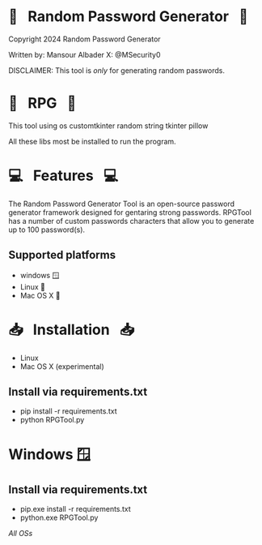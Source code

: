 # :briefcase: &nbsp;  Random Password Generator &nbsp;  :briefcase:

Copyright 2024 Random Password Generator

Written by: Mansour Albader X: @MSecurity0


DISCLAIMER: This tool is *only* for generating random passwords.


# :book: &nbsp; RPG &nbsp; :book:
This tool using
os
customtkinter
random
string
tkinter
pillow

All these libs most be installed to run the program.

# :computer: &nbsp; Features &nbsp; :computer:


The Random Password Generator Tool is an open-source password generator framework designed for gentaring strong passwords. RPGTool has a number of custom passwords characters that allow you to generate up to 100 password(s).


## Supported platforms

* windows 🪟
* Linux 🐧
* Mac OS X 🍎

# :inbox_tray: &nbsp; Installation &nbsp; :inbox_tray:
* Linux
* Mac OS X (experimental)

## Install via requirements.txt

* pip install -r requirements.txt
* python RPGTool.py
  
# Windows 🪟

## Install via requirements.txt

* pip.exe install -r requirements.txt
* python.exe RPGTool.py

  
*All OSs*
